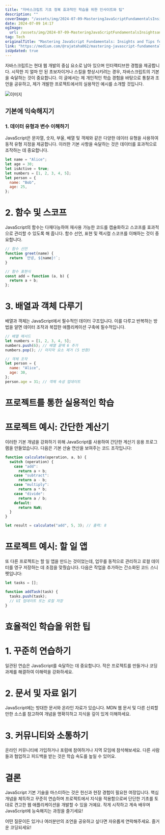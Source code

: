 ```yaml
---
title: "자바스크립트 기초 정복 효과적인 학습을 위한 인사이트와 팁"
description: ""
coverImage: "/assets/img/2024-07-09-MasteringJavaScriptFundamentalsInsightsandTipsforEffectiveLearning_0.png"
date: 2024-07-09 14:17
ogImage: 
  url: /assets/img/2024-07-09-MasteringJavaScriptFundamentalsInsightsandTipsforEffectiveLearning_0.png
tag: Tech
originalTitle: "Mastering JavaScript Fundamentals: Insights and Tips for Effective Learning"
link: "https://medium.com/@rajataha062/mastering-javascript-fundamentals-insights-and-tips-for-effective-learning-024ae2343980"
isUpdated: true
---
```




자바스크립트는 현대 웹 개발의 중심 요소로 남아 있으며 인터랙티브한 경험을 제공합니다. 시작한 지 얼마 안 된 초보자이거나 스킬을 향상시키려는 경우, 자바스크립트의 기본을 숙달하는 것이 중요합니다. 이 글에서는 제 개인적인 학습 경험을 바탕으로 통찰과 조언을 공유하고, 제가 개발한 프로젝트에서의 실용적인 예시를 소개할 것입니다.

![이미지](/assets/img/2024-07-09-MasteringJavaScriptFundamentalsInsightsandTipsforEffectiveLearning_0.png)

## 기본에 익숙해지기

### 1. 데이터 유형과 변수 이해하기

<div class="content-ad"></div>

JavaScript은 문자열, 숫자, 부울, 배열 및 객체와 같은 다양한 데이터 유형을 사용하여 동적 유형 지정을 제공합니다. 이러한 기본 사항을 숙달하는 것은 데이터를 효과적으로 조작하는 데 중요합니다.

```js
let name = "Alice";
let age = 30;
let isActive = true;
let numbers = [1, 2, 3, 4, 5];
let person = {
  name: "Bob",
  age: 25,
};
```

# 2. 함수 및 스코프

JavaScript의 함수는 다재다능하여 재사용 가능한 코드를 캡슐화하고 스코프를 효과적으로 관리할 수 있도록 해 줍니다. 함수 선언, 표현 및 렉시컬 스코프를 이해하는 것이 중요합니다.

<div class="content-ad"></div>

```js
// 함수 선언
function greet(name) {
  return `안녕, ${name}!`;
}

// 함수 표현식
const add = function (a, b) {
  return a + b;
};
```

# 3. 배열과 객체 다루기

배열과 객체는 JavaScript에서 필수적인 데이터 구조입니다. 이를 다루고 반복하는 방법을 알면 데이터 조작과 복잡한 애플리케이션 구축에 필수적입니다.

```js
// 배열 메서드
let numbers = [1, 2, 3, 4, 5];
numbers.push(6); // 배열 끝에 6 추가
numbers.pop(); // 마지막 요소 제거 (5 반환)

// 객체 조작
let person = {
  name: "Alice",
  age: 30,
};
person.age = 31; // 객체 속성 업데이트
```

<div class="content-ad"></div>

# 프로젝트를 통한 실용적인 학습

# 프로젝트 예시: 간단한 계산기

이러한 기본 개념을 강화하기 위해 JavaScript를 사용하여 간단한 계산기 응용 프로그램을 만들었습니다. 다음은 기본 산술 연산을 보여주는 코드 조각입니다:

```js
function calculate(operation, a, b) {
  switch (operation) {
    case "add":
      return a + b;
    case "subtract":
      return a - b;
    case "multiply":
      return a * b;
    case "divide":
      return a / b;
    default:
      return NaN;
  }
}

let result = calculate("add", 5, 3); // 출력: 8
```

<div class="content-ad"></div>

# 프로젝트 예시: 할 일 앱

또 다른 프로젝트는 할 일 앱을 만드는 것이었는데, 업무를 동적으로 관리하고 로컬 데이터를 영구 저장하는 데 초점을 맞췄습니다. 다음은 작업을 추가하는 간소화된 코드 스니펫입니다:

```js
let tasks = [];

function addTask(task) {
  tasks.push(task);
  // UI 업데이트 또는 로컬 저장
}
```

# 효율적인 학습을 위한 팁

<div class="content-ad"></div>

# 1. 꾸준히 연습하기

일관된 연습은 JavaScript를 숙달하는 데 중요합니다. 작은 프로젝트를 만들거나 코딩 과제를 해결하여 이해력을 강화하세요.

# 2. 문서 및 자료 읽기

JavaScript에는 방대한 문서와 온라인 자료가 있습니다. MDN 웹 문서 및 다른 신뢰할 만한 소스를 참고하여 개념을 명확히하고 지식을 깊이 있게 이해하세요.

<div class="content-ad"></div>

# 3. 커뮤니티와 소통하기

온라인 커뮤니티에 가입하거나 포럼에 참여하거나 지역 모임에 참석해보세요. 다른 사람들과 협업하고 피드백을 받는 것은 학습 속도를 높일 수 있어요.

# 결론

JavaScript 기본 기술을 마스터하는 것은 헌신과 현장 경험이 필요한 여정입니다. 핵심 개념을 체득하고 꾸준히 연습하며 프로젝트에서 지식을 적용함으로써 단단한 기초를 토대로 견고한 웹 애플리케이션을 개발할 수 있을 거예요. 작게 시작하고 계속 배우며 JavaScript에 능숙해지는 과정을 즐기세요!

<div class="content-ad"></div>

어떤 질문이든 있거나 여러분만의 조언을 공유하고 싶다면 자유롭게 연락해주세요. 즐거운 코딩되세요!

